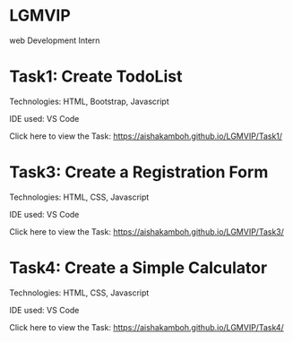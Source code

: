 # LGMVIP

web Development Intern

# Task1: Create TodoList

Technologies: HTML, Bootstrap, Javascript

IDE used: VS Code

Click here to view the Task: https://aishakamboh.github.io/LGMVIP/Task1/


# Task3: Create a Registration Form

Technologies: HTML, CSS, Javascript

IDE used: VS Code

Click here to view the Task: https://aishakamboh.github.io/LGMVIP/Task3/


# Task4: Create a Simple Calculator

Technologies: HTML, CSS, Javascript

IDE used: VS Code

Click here to view the Task: https://aishakamboh.github.io/LGMVIP/Task4/
